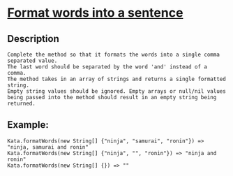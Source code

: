 # [Format words into a sentence](https://www.codewars.com/kata/format-words-into-a-sentence)

## Description
    Complete the method so that it formats the words into a single comma separated value. 
    The last word should be separated by the word 'and' instead of a comma. 
    The method takes in an array of strings and returns a single formatted string. 
    Empty string values should be ignored. Empty arrays or null/nil values being passed into the method should result in an empty string being returned.
## Example:
```
Kata.formatWords(new String[] {"ninja", "samurai", "ronin"}) => "ninja, samurai and ronin"
Kata.formatWords(new String[] {"ninja", "", "ronin"}) => "ninja and ronin"
Kata.formatWords(new String[] {}) => ""
```
